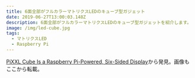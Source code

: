 ```yaml
---
title: 6面全部がフルカラーマトリクスLEDのキューブ型ガジェット
date: 2019-06-27T13:00:03.148Z
description: 6面全部がフルカラーマトリクスLEDのキューブ型ガジェットを紹介します。
image: /img/led-cube.jpg
tags:
  - マトリクスLED
  - Raspberry Pi
---
```

[PiXXL Cube Is a Raspberry Pi-Powered, Six-Sided Display](https://blog.hackster.io/pixxl-cube-displays-images-on-all-six-sides-ee44ad2f95a7)から発見。画像もここから転載。
